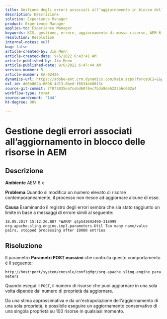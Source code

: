 ```yaml
---
title: Gestione degli errori associati all’aggiornamento in blocco delle risorse in AEM
description: Descrizione
solution: Experience Manager
product: Experience Manager
applies-to: Experience Manager
keywords: KCS, gestione, errore, aggiornamento di massa risorse, AEM 6.x, errore, parametro, parametri massimi POST, 100
resolution: Resolution
internal-notes: null
bug: false
article-created-by: Jim Menn
article-created-date: 9/6/2022 6:43:41 AM
article-published-by: Jim Menn
article-published-date: 9/6/2022 6:47:44 AM
version-number: 5
article-number: KA-02426
dynamics-url: https://adobe-ent.crm.dynamics.com/main.aspx?forceUCI=1&pagetype=entityrecord&etn=knowledgearticle&id=2a24b83c-af2d-ed11-9db1-0022480866ad
exl-id: dd6b862a-6606-4d13-8bed-f6634eb0813c
source-git-commit: 7f0f5035ea7cebd60f6ec7bda9de6225b6c602a4
workflow-type: tm+mt
source-wordcount: '144'
ht-degree: 90%

---
```


# Gestione degli errori associati all’aggiornamento in blocco delle risorse in AEM

## Descrizione


<b>Ambiente</b>
AEM 6.x

<b>Problema</b>
Quando si modifica un numero elevato di risorse contemporaneamente, il processo non riesce ad aggiornare alcune di esse.

<b>Causa</b>
Esaminando il registro degli errori sembra che sia stato raggiunto un limite in base a messaggi di errore simili al seguente:

`18.05.2017 15:12:26.887 *WARN* qtp543692490-318999 org.apache.sling.engine.impl.parameters.Util Too many name/value pairs, stopped processing after 10000 entries`


## Risoluzione


Il parametro <b>Parametri POST massimi</b> che controlla questo comportamento è il seguente:

`http://host:port/system/console/configMgr/org.apache.sling.engine.parameters`

Quando esegui il `POST`, il numero di risorse che puoi aggiornare in una sola volta dipende dal numero di proprietà da aggiornare.

Da una stima approssimativa e da un&#39;estrapolazione dell&#39;aggiornamento di una sola proprietà, è possibile eseguire un aggiornamento conservativo di una singola proprietà su 100 risorse in qualsiasi momento.
